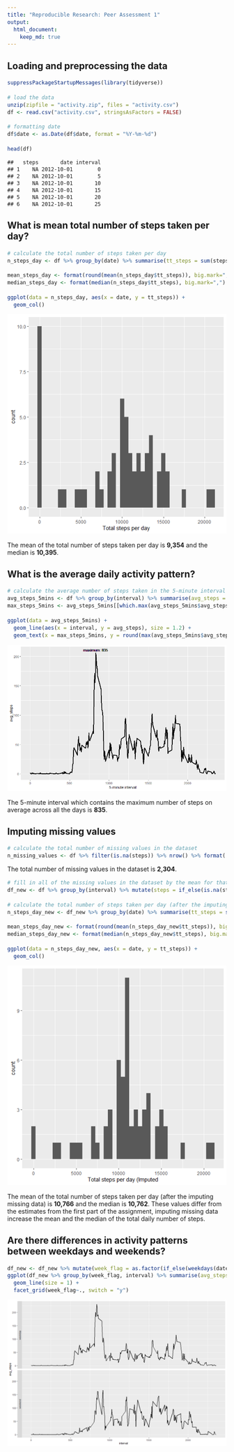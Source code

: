 ```yaml
---
title: "Reproducible Research: Peer Assessment 1"
output: 
  html_document:
    keep_md: true
---
```


## Loading and preprocessing the data

```r
suppressPackageStartupMessages(library(tidyverse))

# load the data
unzip(zipfile = "activity.zip", files = "activity.csv")
df <- read.csv("activity.csv", stringsAsFactors = FALSE)

# formatting date
df$date <- as.Date(df$date, format = "%Y-%m-%d")

head(df)
```

```
##   steps       date interval
## 1    NA 2012-10-01        0
## 2    NA 2012-10-01        5
## 3    NA 2012-10-01       10
## 4    NA 2012-10-01       15
## 5    NA 2012-10-01       20
## 6    NA 2012-10-01       25
```



## What is mean total number of steps taken per day?

```r
# calculate the total number of steps taken per day
n_steps_day <- df %>% group_by(date) %>% summarise(tt_steps = sum(steps, na.rm = TRUE)) %>% ungroup()

mean_steps_day <- format(round(mean(n_steps_day$tt_steps)), big.mark=",")
median_steps_day <- format(median(n_steps_day$tt_steps), big.mark=",")

ggplot(data = n_steps_day, aes(x = date, y = tt_steps)) + 
  geom_col()
```

![](PA1_template_files/figure-html/total_number-1.png)<!-- -->

The mean of the total number of steps taken per day is **9,354** and the median is **10,395**.


## What is the average daily activity pattern?

```r
# calculate the average number of steps taken in the 5-minute interval
avg_steps_5mins <- df %>% group_by(interval) %>% summarise(avg_steps = mean(steps, na.rm = TRUE)) %>% ungroup()
max_steps_5mins <- avg_steps_5mins[[which.max(avg_steps_5mins$avg_steps), "interval"]]

ggplot(data = avg_steps_5mins) + 
  geom_line(aes(x = interval, y = avg_steps), size = 1.2) + 
  geom_text(x = max_steps_5mins, y = round(max(avg_steps_5mins$avg_steps)+5), label = paste("maximum:", as.character(max_steps_5mins)))
```

![](PA1_template_files/figure-html/average_daily_activity-1.png)<!-- -->

The 5-minute interval which contains the maximum number of steps on average across all the days is **835**.

## Imputing missing values

```r
# calculate the total number of missing values in the dataset
n_missing_values <- df %>% filter(is.na(steps)) %>% nrow() %>% format(., big.mark=",")
```
The total number of missing values in the dataset is **2,304**.



```r
# fill in all of the missing values in the dataset by the mean for that 5-minute interval
df_new <- df %>% group_by(interval) %>% mutate(steps = if_else(is.na(steps), as.integer(round(mean(steps, na.rm = TRUE))), steps))

# calculate the total number of steps taken per day (after the imputing missing data)
n_steps_day_new <- df_new %>% group_by(date) %>% summarise(tt_steps = sum(steps)) %>% ungroup()

mean_steps_day_new <- format(round(mean(n_steps_day_new$tt_steps)), big.mark=",")
median_steps_day_new <- format(median(n_steps_day_new$tt_steps), big.mark=",")

ggplot(data = n_steps_day_new, aes(x = date, y = tt_steps)) + 
  geom_col()
```

![](PA1_template_files/figure-html/filling_missing_values-1.png)<!-- -->

The mean of the total number of steps taken per day (after the imputing missing data) is **10,766** and the median is **10,762**.
These values differ from the estimates from the first part of the assignment, imputing missing data increase the mean and the median of the total daily number of steps.

## Are there differences in activity patterns between weekdays and weekends?


```r
df_new <- df_new %>% mutate(week_flag = as.factor(if_else(weekdays(date) %in% c("samedi", "dimanche"), "weekend", "weekday")))
ggplot(df_new %>% group_by(week_flag, interval) %>% summarise(avg_steps = mean(steps)), aes(x = interval, y = avg_steps)) + 
  geom_line(size = 1) +
  facet_grid(week_flag~., switch = "y")
```

![](PA1_template_files/figure-html/weekly_patterns-1.png)<!-- -->
